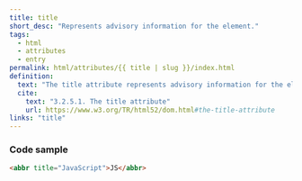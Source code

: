 ```yaml
---
title: title
short_desc: "Represents advisory information for the element."
tags:
  - html
  - attributes
  - entry
permalink: html/attributes/{{ title | slug }}/index.html
definition:
  text: "The title attribute represents advisory information for the element, such as would be appropriate for a tooltip."
  cite:
    text: "3.2.5.1. The title attribute"
    url: https://www.w3.org/TR/html52/dom.html#the-title-attribute
links: "title"
---
```


<h3><span>Code sample</span></h3>

```html
<abbr title="JavaScript">JS</abbr>
```
